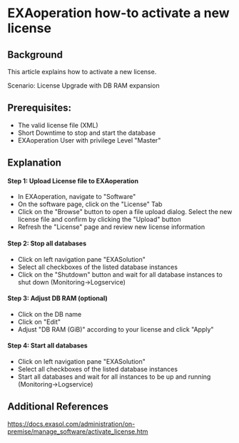# EXAoperation how-to activate a new license 
## Background

This article explains how to activate a new license.

Scenario: License Upgrade with DB RAM expansion

## Prerequisites:

* The valid license file (XML)
* Short Downtime to stop and start the database
* EXAoperation User with privilege Level "Master"

## Explanation

#### Step 1: Upload License file to EXAoperation

* In EXAoperation, navigate to "Software"
* On the software page, click on the "License" Tab
* Click on the "Browse" button to open a file upload dialog. Select the new license file and confirm by clicking the "Upload" button
* Refresh the "License" page and review new license information 

#### Step 2: Stop all databases

* Click on left navigation pane "EXASolution"
* Select all checkboxes of the listed database instances
* Click on the "Shutdown" button and wait for all database instances to shut down (Monitoring->Logservice)

#### Step 3: Adjust DB RAM (optional)

* Click on the DB name
* Click on "Edit"
* Adjust "DB RAM (GiB)" according to your license and click "Apply"

#### Step 4: Start all databases

* Click on left navigation pane "EXASolution"
* Select all checkboxes of the listed database instances
* Start all databases and wait for all instances to be up and running (Monitoring->Logservice)

## Additional References

<https://docs.exasol.com/administration/on-premise/manage_software/activate_license.htm>

